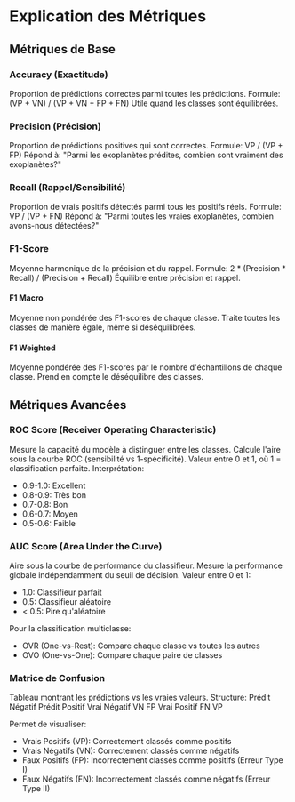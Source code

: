 
# Explication des Métriques

## Métriques de Base

### Accuracy (Exactitude)
Proportion de prédictions correctes parmi toutes les prédictions.
Formule: (VP + VN) / (VP + VN + FP + FN)
Utile quand les classes sont équilibrées.

### Precision (Précision)
Proportion de prédictions positives qui sont correctes.
Formule: VP / (VP + FP)
Répond à: "Parmi les exoplanètes prédites, combien sont vraiment des exoplanètes?"

### Recall (Rappel/Sensibilité)
Proportion de vrais positifs détectés parmi tous les positifs réels.
Formule: VP / (VP + FN)
Répond à: "Parmi toutes les vraies exoplanètes, combien avons-nous détectées?"

### F1-Score
Moyenne harmonique de la précision et du rappel.
Formule: 2 * (Precision * Recall) / (Precision + Recall)
Équilibre entre précision et rappel.

#### F1 Macro
Moyenne non pondérée des F1-scores de chaque classe.
Traite toutes les classes de manière égale, même si déséquilibrées.

#### F1 Weighted
Moyenne pondérée des F1-scores par le nombre d'échantillons de chaque classe.
Prend en compte le déséquilibre des classes.

## Métriques Avancées

### ROC Score (Receiver Operating Characteristic)
Mesure la capacité du modèle à distinguer entre les classes.
Calcule l'aire sous la courbe ROC (sensibilité vs 1-spécificité).
Valeur entre 0 et 1, où 1 = classification parfaite.
Interprétation:
- 0.9-1.0: Excellent
- 0.8-0.9: Très bon
- 0.7-0.8: Bon
- 0.6-0.7: Moyen
- 0.5-0.6: Faible

### AUC Score (Area Under the Curve)
Aire sous la courbe de performance du classifieur.
Mesure la performance globale indépendamment du seuil de décision.
Valeur entre 0 et 1:
- 1.0: Classifieur parfait
- 0.5: Classifieur aléatoire
- < 0.5: Pire qu'aléatoire

Pour la classification multiclasse:
- OVR (One-vs-Rest): Compare chaque classe vs toutes les autres
- OVO (One-vs-One): Compare chaque paire de classes

### Matrice de Confusion
Tableau montrant les prédictions vs les vraies valeurs.
Structure:
              Prédit Négatif  Prédit Positif
Vrai Négatif       VN              FP
Vrai Positif       FN              VP

Permet de visualiser:
- Vrais Positifs (VP): Correctement classés comme positifs
- Vrais Négatifs (VN): Correctement classés comme négatifs
- Faux Positifs (FP): Incorrectement classés comme positifs (Erreur Type I)
- Faux Négatifs (FN): Incorrectement classés comme négatifs (Erreur Type II)
